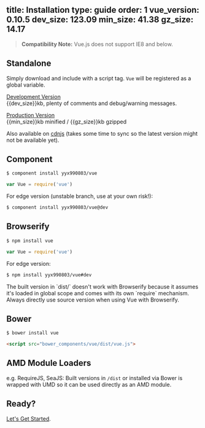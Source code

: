 title: Installation
type: guide
order: 1
vue_version: 0.10.5
dev_size: 123.09
min_size: 41.38
gz_size: 14.17
---

> **Compatibility Note:** Vue.js does not support IE8 and below.

## Standalone

Simply download and include with a script tag. `Vue` will be registered as a global variable.

<a class="button" href="https://raw.github.com/yyx990803/vue/v{{vue_version}}/dist/vue.js" download>Development Version</a><br><span class="light">{{dev_size}}kb, plenty of comments and debug/warning messages.</span>

<a class="button" href="https://raw.github.com/yyx990803/vue/v{{vue_version}}/dist/vue.min.js" download>Production Version</a><br><span class="light">{{min_size}}kb minified / {{gz_size}}kb gzipped</span>

Also available on [cdnjs](//cdnjs.cloudflare.com/ajax/libs/vue/{{vue_version}}/vue.min.js) (takes some time to sync so the latest version might not be available yet).

## Component

``` bash
$ component install yyx990803/vue
```
```js
var Vue = require('vue')
```

For edge version (unstable branch, use at your own risk!):

``` bash
$ component install yyx990803/vue@dev
```

## Browserify

``` bash
$ npm install vue
```
```js
var Vue = require('vue')
```

For edge version:

``` bash
$ npm install yyx990803/vue#dev
```

<p class="tip">The built version in `dist/` doesn't work with Browserify because it assumes it's loaded in global scope and comes with its own `require` mechanism. Always directly use source version when using Vue with Browserify.</p>

## Bower

``` bash
$ bower install vue
```

``` html
<script src="bower_components/vue/dist/vue.js">
```

## AMD Module Loaders

e.g. RequireJS, SeaJS: Built versions in `/dist` or installed via Bower is wrapped with UMD so it can be used directly as an AMD module.

## Ready?

[Let's Get Started](/guide/).